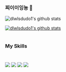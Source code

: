 ### 찌이이잉뇽 👋


![dlwlsdudo1's github stats](https://github-readme-stats.vercel.app/api?username=dlwlsdudo1&show_icons=true)

[![dlwlsdudo1's github stats](https://github-readme-stats.vercel.app/api/top-langs/?username=dlwlsdudo1&show_icons=true&hide_border=true&title_color=004386&icon_color=004386&layout=compact)](https://github.com/dlwlsdudo1)
<br><br>

<h3>My Skills<h3>
  <br>
<img src="https://img.shields.io/badge/Python-3776AB?style=flat-square&logo=Python&logoColor=white"/>
<img src="https://img.shields.io/badge/MySQL-4479A1?style=flat-square&logo=MySQL&logoColor=white"/>
<img src="https://img.shields.io/badge/Oracle-F80000?style=flat-square&logo=Oracle&logoColor=white"/>
<img src="https://img.shields.io/badge/Node.JS-339933?style=flat-square&logo=Node.JS&logoColor=white"/>  

<!--
**dlwlsdudo1/dlwlsdudo1** is a ✨ _special_ ✨ repository because its `README.md` (this file) appears on your GitHub profile.

Here are some ideas to get you started:

- 🔭 I’m currently working on ...
- 🌱 I’m currently learning ...
- 👯 I’m looking to collaborate on ...
- 🤔 I’m looking for help with ...
- 💬 Ask me about ...
- 📫 How to reach me: ...
- 😄 Pronouns: ...
- ⚡ Fun fact: ...
-->
